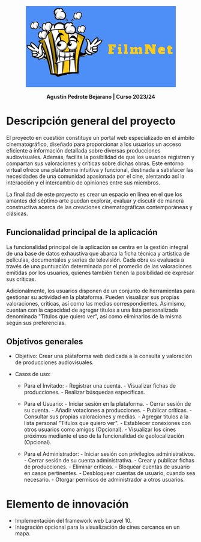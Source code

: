 <p align="center">
<img src="/public/logos/logo4.png" width="400">
</p>

<p align="center">
  <b> Agustín Pedrote Bejarano | Curso 2023/24 </b>
</p>

# Descripción general del proyecto

El proyecto en cuestión constituye un portal web especializado en el ámbito cinematográfico, diseñado para proporcionar a los usuarios un acceso eficiente a información detallada sobre diversas producciones audiovisuales. Además, facilita la posibilidad de que los usuarios registren y compartan sus valoraciones y críticas sobre dichas obras. Este entorno virtual ofrece una plataforma intuitiva y funcional, destinada a satisfacer las necesidades de una comunidad apasionada por el cine, alentando así la interacción y el intercambio de opiniones entre sus miembros.

La finalidad de este proyecto es crear un espacio en línea en el que los amantes del séptimo arte puedan explorar, evaluar y discutir de manera constructiva acerca de las creaciones cinematográficas contemporáneas y clásicas.

## Funcionalidad principal de la aplicación

La funcionalidad principal de la aplicación se centra en la gestión integral de una base de datos exhaustiva que abarca la ficha técnica y artística de películas, documentales y series de televisión. Cada obra es evaluada a través de una puntuación determinada por el promedio de las valoraciones emitidas por los usuarios, quienes también tienen la posibilidad de expresar sus críticas.

Adicionalmente, los usuarios disponen de un conjunto de herramientas para gestionar su actividad en la plataforma. Pueden visualizar sus propias valoraciones, críticas, así como las medias correspondientes. Asimismo, cuentan con la capacidad de agregar títulos a una lista personalizada denominada "Titulos que quiero ver", así como eliminarlos de la misma según sus preferencias.

## Objetivos generales

-   Objetivo: Crear una plataforma web dedicada a la consulta y valoración de producciones audiovisuales.

-   Casos de uso:

    -   Para el Invitado: - Registrar una cuenta. - Visualizar fichas de producciones. - Realizar búsquedas específicas.

    -   Para el Usuario: - Iniciar sesión en la plataforma. - Cerrar sesión de su cuenta. - Añadir votaciones a producciones. - Publicar críticas. - Consultar sus propias valoraciones y medias. - Agregar titulos a la lista personal "Titulos que quiero ver". - Establecer conexiones con otros usuarios como amigos (Opcional). - Visualizar los cines próximos mediante el uso de la funcionalidad de geolocalización (Opcional).

    -   Para el Administrador: - Iniciar sesión con privilegios administrativos. - Cerrar sesión de su cuenta administrativa. - Crear y publicar fichas de producciones. - Eliminar críticas. - Bloquear cuentas de usuario en casos pertinentes. - Desbloquear cuentas de usuario, cuando sea necesario. - Otorgar permisos de administrador a otros usuarios.

# Elemento de innovación

-   Implementación del framework web Laravel 10.
-   Integración opcional para la visualización de cines cercanos en un mapa.
